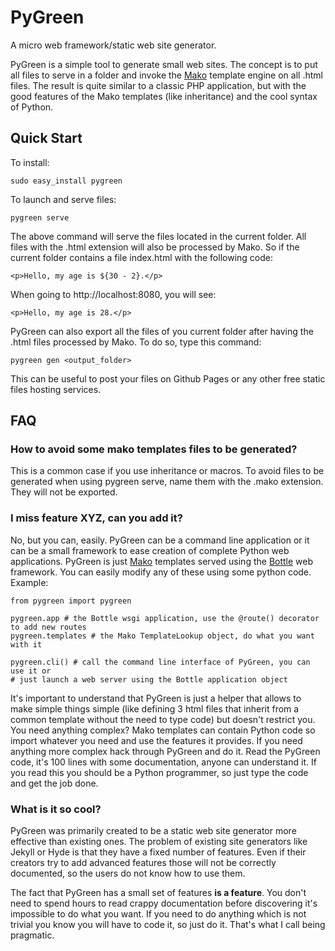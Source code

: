 
# PyGreen

A micro web framework/static web site generator.

PyGreen is a simple tool to generate small web sites. The concept is to put
all files to serve in a folder and invoke the
[Mako](http://www.makotemplates.org/) template engine on all .html files. The
result is quite similar to a classic PHP application, but with the good
features of the Mako templates (like inheritance) and the cool syntax of
Python.

## Quick Start

To install:

    sudo easy_install pygreen

To launch and serve files:

    pygreen serve

The above command will serve the files located in the current folder. All
files with the .html extension will also be processed by Mako. So if the
current folder contains a file index.html with the following code:

    <p>Hello, my age is ${30 - 2}.</p>

When going to http://localhost:8080, you will see:

    <p>Hello, my age is 28.</p>

PyGreen can also export all the files of you current folder after having the
.html files processed by Mako. To do so, type this command:

    pygreen gen <output_folder>

This can be useful to post your files on Github Pages or any other free static
files hosting services.

## FAQ

### How to avoid some mako templates files to be generated?

This is a common case if you use inheritance or macros. To avoid files to be
generated when using pygreen serve, name them with the .mako extension. They
will not be exported.

### I miss feature XYZ, can you add it?

No, but you can, easily. PyGreen can be a command line application or it can
be a small framework to ease creation of complete Python web applications.
PyGreen is just [Mako](http://www.makotemplates.org/) templates served using
the [Bottle](http://bottlepy.org/) web framework. You can easily modify any
of these using some python code. Example:

    from pygreen import pygreen

    pygreen.app # the Bottle wsgi application, use the @route() decorator to add new routes
    pygreen.templates # the Mako TemplateLookup object, do what you want with it

    pygreen.cli() # call the command line interface of PyGreen, you can use it or
    # just launch a web server using the Bottle application object

It's important to understand that PyGreen is just a helper that allows to make
simple things simple (like defining 3 html files that inherit from a common
template without the need to type code) but doesn't restrict you. You need
anything complex? Mako templates can contain Python code so import whatever
you need and use the features it provides. If you need anything more complex
hack through PyGreen and do it. Read the PyGreen code, it's 100 lines with
some documentation, anyone can understand it. If you read this you should be a
Python programmer, so just type the code and get the job done.


### What is it so cool?

PyGreen was primarily created to be a static web site generator more effective
than existing ones. The problem of existing site generators like Jekyll or
Hyde is that they have a fixed number of features. Even if their creators try
to add advanced features those will not be correctly documented, so the users
do not know how to use them.

The fact that PyGreen has a small set of features **is a feature**. You don't
need to spend hours to read crappy documentation before discovering it's
impossible to do what you want. If you need to do anything which is not trivial
you know you will have to code it, so just do it. That's what I call being
pragmatic.

